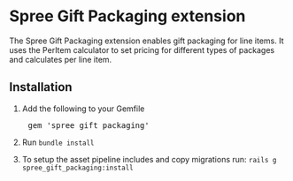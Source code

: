 # Spree Gift Packaging extension

The Spree Gift Packaging extension enables gift packaging for line items. It uses the PerItem calculator to set pricing for different types of packages and calculates per line item.

## Installation

1. Add the following to your Gemfile

<pre>
    gem 'spree_gift_packaging'
</pre>

2. Run `bundle install`

3. To setup the asset pipeline includes and copy migrations run: `rails g spree_gift_packaging:install`
